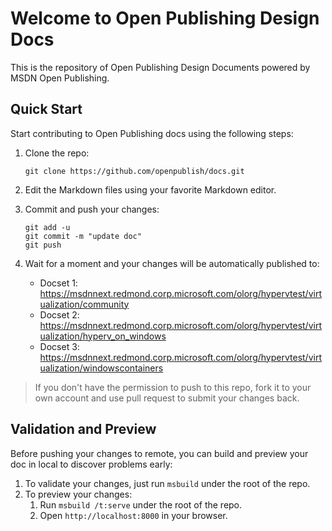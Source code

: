 Welcome to Open Publishing Design Docs
======================================

This is the repository of Open Publishing Design Documents powered by MSDN Open Publishing.

Quick Start
-----------

Start contributing to Open Publishing docs using the following steps:

1. Clone the repo:
   ```
   git clone https://github.com/openpublish/docs.git
   ```

2. Edit the Markdown files using your favorite Markdown editor.
3. Commit and push your changes:
   ```
   git add -u
   git commit -m "update doc"
   git push
   ```

4. Wait for a moment and your changes will be automatically published to:
    
    -   Docset 1: https://msdnnext.redmond.corp.microsoft.com/olorg/hypervtest/virtualization/community
    -   Docset 2: https://msdnnext.redmond.corp.microsoft.com/olorg/hypervtest/virtualization/hyperv_on_windows
    -   Docset 3: https://msdnnext.redmond.corp.microsoft.com/olorg/hypervtest/virtualization/windowscontainers


> If you don't have the permission to push to this repo, fork it to your own account and use pull request to submit your changes back.

Validation and Preview
----------------------

Before pushing your changes to remote, you can build and preview your doc in local to discover problems early:

1. To validate your changes, just run `msbuild` under the root of the repo.
2. To preview your changes:
    1. Run `msbuild /t:serve` under the root of the repo.
    2. Open `http://localhost:8000` in your browser.





